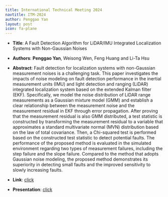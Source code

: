 ```yaml
---
title: International Technical Meeting 2024
navtitle: ITM-2024
author: Penggao Yan
layout: post
icon: fa-plane
---
```


- **Title**: A Fault Detection Algorithm for LiDAR/IMU Integrated Localization Systems with Non-Gaussian Noises
- **Authors**: **Penggao Yan**, Weisong Wen, Feng Huang and Li-Ta Hsu
- **Abstract**: Fault detection for localization systems with non-Gaussian measurement noises is a challenging task. This paper investigates the impacts of noise modeling on fault detection performance in the inertial measurement units (IMU) and light detection and ranging (LiDAR) integrated localization system based on the extended Kalman filter (EKF). Specifically, we model the noise distribution of LiDAR range measurements as a Gaussian mixture model (GMM) and establish a clear relationship between the measurement noise and the measurement residual in EKF through error propagation. After proving that the measurement residual is also GMM distributed, a test statistic is constructed by transforming the measurement residual to a variable that approximates a standard multivariate normal (MVN) distribution based on the law of total covariance. Then, a Chi-squared test is performed based on the constructed test statistic to detect potential faults. The performance of the proposed method is evaluated in the simulated environment regarding two types of measurement failures, including the step failure and the slope failure. Compared to the method that adopts Gaussian noise modeling, the proposed method demonstrates its superiority in detecting small faults and the improved sensitivity to slowly increasing faults.

- **Link**: [click](https://www.ion.org/itm/abstracts.cfm?paperID=12879)
- **Presentation**: [click](https://connectpolyu-my.sharepoint.com/:b:/g/personal/21037203r_connect_polyu_hk/Eaj6xAtxODVHrgnkeNznVwAB_jtLxQ4JYe3GnT3mXrmOhA?e=PkXw58)

